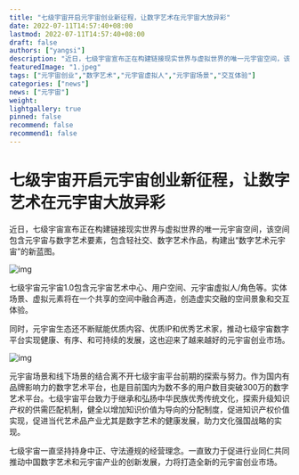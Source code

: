 ```yaml
---
title: "七级宇宙开启元宇宙创业新征程，让数字艺术在元宇宙大放异彩"
date: 2022-07-11T14:57:40+08:00
lastmod: 2022-07-11T14:57:40+08:00
draft: false
authors: ["yangsi"]
description: "近日，七级宇宙宣布正在构建链接现实世界与虚拟世界的唯一元宇宙空间，该空间包含元宇宙与数字艺术要素，包含轻社交、数字艺术作品，构建出“数字艺术元宇宙”的新蓝图。"
featuredImage: "1.jpeg"
tags: ["元宇宙创业","数字艺术","元宇宙虚拟人","元宇宙场景","交互体验"]
categories: ["news"]
news: ["元宇宙"]
weight: 
lightgallery: true
pinned: false
recommend: false
recommend1: false
---
```


# 七级宇宙开启元宇宙创业新征程，让数字艺术在元宇宙大放异彩 

近日，七级宇宙宣布正在构建链接现实世界与虚拟世界的唯一元宇宙空间，该空间包含元宇宙与数字艺术要素，包含轻社交、数字艺术作品，构建出“数字艺术元宇宙”的新蓝图。

![img](https://p3.itc.cn/images01/20220621/27059dbffc2d43dcb62a0c87ae630a67.jpeg)

七级宇宙元宇宙1.0包含元宇宙艺术中心、用户空间、元宇宙虚拟人/角色等。实体场景、虚拟元素将在一个共享的空间中融合再造，创造虚实交融的空间景象和交互体验。

同时，元宇宙生态还不断赋能优质内容、优质IP和优秀艺术家，推动七级宇宙数字平台实现健康、有序、和可持续的发展，这也迎来了越来越好的元宇宙创业市场。

![img](https://p6.itc.cn/images01/20220621/cafd1ec8ed8447b99bfbf32c243c321d.jpeg)

元宇宙场景和线下场景的结合离不开七级宇宙平台前期的探索与努力。作为国内有品牌影响力的数字艺术平台，也是目前国内为数不多的用户数目突破300万的数字艺术平台。七级宇宙平台致力于继承和弘扬中华民族优秀传统文化，探索升级知识产权的供需匹配机制，健全以增加知识价值为导向的分配制度，促进知识产权价值实现，促进当代艺术品产业尤其是数字艺术的健康发展，助力文化强国战略的实现。

七级宇宙一直坚持持身中正、守法遵规的经营理念。一直致力于促进行业同仁共同推动中国数字艺术和元宇宙产业的创新发展，力将打造全新的元宇宙创业市场。